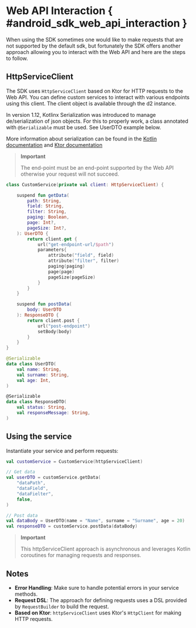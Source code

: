 # Web API Interaction { #android_sdk_web_api_interaction }

When using the SDK sometimes one would like to make requests that are not supported by the default sdk, but fortunately the SDK offers another approach allowing you to interact with the Web API and here are the steps to follow.

## HttpServiceClient

The SDK uses `HttpServiceClient` based on Ktor for HTTP requests to the Web API. You can define custom services to interact with various endpoints using this client. The client object is available through the d2 instance.

In version 1.12, Kotlinx Serialization was introduced to manage de/serialization of json objects. For this to properly work, a class annotated with `@Serializable` must be used. See UserDTO example below. 

More information about serialization can be found in the [Kotlin documentation](https://kotlinlang.org/docs/serialization.html) and [Ktor documentation](https://ktor.io/docs/client-serialization.html)

> **Important**
>
> The end-point must be an end-point supported by the Web API otherwise your request will not succeed.

```kotlin
class CustomService(private val client: HttpServiceClient) {

    suspend fun getData(
        path: String,
        field: String,
        filter: String,
        paging: Boolean,
        page: Int?,
        pageSize: Int?,
    ): UserDTO {
        return client.get {
            url("get-endpoint-url/$path")
            parameters{
                attribute("field", field)
                attribute("filter", filter)
                paging(paging)
                page(page)
                pageSize(pageSize)
            }
        }
    }

    suspend fun postData(
        body: UserDTO
    ): ResponseDTO {
        return client.post {
            url("post-endpoint")
            setBody(body)
        }
    }
}

@Serializable
data class UserDTO(
    val name: String,
    val surname: String,
    val age: Int,
)

@Serializable
data class ResponseDTO(
    val status: String,
    val responseMessage: String,
)
```

## Using the service

Instantiate your service and perform requests:


```kotlin
val customService = CustomService(httpServiceClient)

// Get data
val userDTO = customService.getData(
    "dataPath",
    "dataField",
    "dataFielter",
    false,
)

// Post data
val dataBody = UserDTO(name = "Name", surname = "Surname", age = 20)
val responseDTO = customService.postData(dataBody)
```

> **Important**
>
> This httpServiceClient approach is asynchronous and leverages Kotlin coroutines for managing requests and responses.

## Notes
- **Error Handling**: Make sure to handle potential errors in your service methods.
- **Request DSL**: The approach for defining requests uses a DSL provided by `RequestBuilder` to build the request.
- **Based on Ktor**: `httpServiceClient` uses Ktor's `HttpClient` for making HTTP requests.

